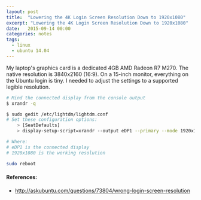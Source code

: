 ```yaml
---
layout: post
title:  "Lowering the 4K Login Screen Resolution Down to 1920x1080"
excerpt: "Lowering the 4K Login Screen Resolution Down to 1920x1080"
date:   2015-09-14 00:00
categories: notes
tags:
  - linux
  - ubuntu 14.04
---
```


My laptop's graphics card is a dedicated 4GB AMD Radeon R7 M270.  The native resolution is 3840x2160 (16:9). On a 15-inch monitor, everything on the Ubuntu login is tiny.  I needed to adjust the settings to a supported legible resolution.

```bash
# Mind the connected display from the console output
$ xrandr -q

$ sudo gedit /etc/lightdm/lightdm.conf
# Set these configuration options:
    > [SeatDefaults]
    > display-setup-script=xrandr --output eDP1 --primary --mode 1920x1080

# Where:
# eDP1 is the connected display
# 1920x1080 is the working resolution

sudo reboot
```

<aside>
    <h4>References:</h4>
    <ul>
        <li>
            <a href="http://askubuntu.com/questions/73804/wrong-login-screen-resolution" target="_blank">http://askubuntu.com/questions/73804/wrong-login-screen-resolution</a>
        </li>
    </ul>
</aside>